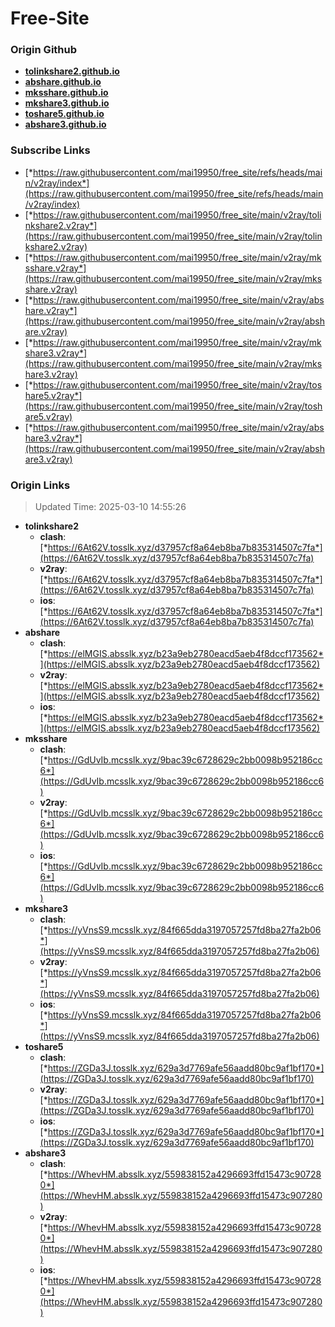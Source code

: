 # Free-Site

### Origin Github

- [**tolinkshare2.github.io**](https://github.com/tolinkshare2/tolinkshare2.github.io)
- [**abshare.github.io**](https://github.com/abshare/abshare.github.io)
- [**mksshare.github.io**](https://github.com/mksshare/mksshare.github.io)
- [**mkshare3.github.io**](https://github.com/mkshare3/mkshare3.github.io)
- [**toshare5.github.io**](https://github.com/toshare5/toshare5.github.io)
- [**abshare3.github.io**](https://github.com/abshare3/abshare3.github.io)

### Subscribe Links

- [*https://raw.githubusercontent.com/mai19950/free_site/refs/heads/main/v2ray/index*](https://raw.githubusercontent.com/mai19950/free_site/refs/heads/main/v2ray/index)
- [*https://raw.githubusercontent.com/mai19950/free_site/main/v2ray/tolinkshare2.v2ray*](https://raw.githubusercontent.com/mai19950/free_site/main/v2ray/tolinkshare2.v2ray)
- [*https://raw.githubusercontent.com/mai19950/free_site/main/v2ray/mksshare.v2ray*](https://raw.githubusercontent.com/mai19950/free_site/main/v2ray/mksshare.v2ray)
- [*https://raw.githubusercontent.com/mai19950/free_site/main/v2ray/abshare.v2ray*](https://raw.githubusercontent.com/mai19950/free_site/main/v2ray/abshare.v2ray)
- [*https://raw.githubusercontent.com/mai19950/free_site/main/v2ray/mkshare3.v2ray*](https://raw.githubusercontent.com/mai19950/free_site/main/v2ray/mkshare3.v2ray)
- [*https://raw.githubusercontent.com/mai19950/free_site/main/v2ray/toshare5.v2ray*](https://raw.githubusercontent.com/mai19950/free_site/main/v2ray/toshare5.v2ray)
- [*https://raw.githubusercontent.com/mai19950/free_site/main/v2ray/abshare3.v2ray*](https://raw.githubusercontent.com/mai19950/free_site/main/v2ray/abshare3.v2ray)

### Origin Links

> Updated Time: 2025-03-10 14:55:26

- **tolinkshare2**
  - **clash**: [*https://6At62V.tosslk.xyz/d37957cf8a64eb8ba7b835314507c7fa*](https://6At62V.tosslk.xyz/d37957cf8a64eb8ba7b835314507c7fa)
  - **v2ray**: [*https://6At62V.tosslk.xyz/d37957cf8a64eb8ba7b835314507c7fa*](https://6At62V.tosslk.xyz/d37957cf8a64eb8ba7b835314507c7fa)
  - **ios**: [*https://6At62V.tosslk.xyz/d37957cf8a64eb8ba7b835314507c7fa*](https://6At62V.tosslk.xyz/d37957cf8a64eb8ba7b835314507c7fa)
- **abshare**
  - **clash**: [*https://elMGIS.absslk.xyz/b23a9eb2780eacd5aeb4f8dccf173562*](https://elMGIS.absslk.xyz/b23a9eb2780eacd5aeb4f8dccf173562)
  - **v2ray**: [*https://elMGIS.absslk.xyz/b23a9eb2780eacd5aeb4f8dccf173562*](https://elMGIS.absslk.xyz/b23a9eb2780eacd5aeb4f8dccf173562)
  - **ios**: [*https://elMGIS.absslk.xyz/b23a9eb2780eacd5aeb4f8dccf173562*](https://elMGIS.absslk.xyz/b23a9eb2780eacd5aeb4f8dccf173562)
- **mksshare**
  - **clash**: [*https://GdUvIb.mcsslk.xyz/9bac39c6728629c2bb0098b952186cc6*](https://GdUvIb.mcsslk.xyz/9bac39c6728629c2bb0098b952186cc6)
  - **v2ray**: [*https://GdUvIb.mcsslk.xyz/9bac39c6728629c2bb0098b952186cc6*](https://GdUvIb.mcsslk.xyz/9bac39c6728629c2bb0098b952186cc6)
  - **ios**: [*https://GdUvIb.mcsslk.xyz/9bac39c6728629c2bb0098b952186cc6*](https://GdUvIb.mcsslk.xyz/9bac39c6728629c2bb0098b952186cc6)
- **mkshare3**
  - **clash**: [*https://yVnsS9.mcsslk.xyz/84f665dda3197057257fd8ba27fa2b06*](https://yVnsS9.mcsslk.xyz/84f665dda3197057257fd8ba27fa2b06)
  - **v2ray**: [*https://yVnsS9.mcsslk.xyz/84f665dda3197057257fd8ba27fa2b06*](https://yVnsS9.mcsslk.xyz/84f665dda3197057257fd8ba27fa2b06)
  - **ios**: [*https://yVnsS9.mcsslk.xyz/84f665dda3197057257fd8ba27fa2b06*](https://yVnsS9.mcsslk.xyz/84f665dda3197057257fd8ba27fa2b06)
- **toshare5**
  - **clash**: [*https://ZGDa3J.tosslk.xyz/629a3d7769afe56aadd80bc9af1bf170*](https://ZGDa3J.tosslk.xyz/629a3d7769afe56aadd80bc9af1bf170)
  - **v2ray**: [*https://ZGDa3J.tosslk.xyz/629a3d7769afe56aadd80bc9af1bf170*](https://ZGDa3J.tosslk.xyz/629a3d7769afe56aadd80bc9af1bf170)
  - **ios**: [*https://ZGDa3J.tosslk.xyz/629a3d7769afe56aadd80bc9af1bf170*](https://ZGDa3J.tosslk.xyz/629a3d7769afe56aadd80bc9af1bf170)
- **abshare3**
  - **clash**: [*https://WhevHM.absslk.xyz/559838152a4296693ffd15473c907280*](https://WhevHM.absslk.xyz/559838152a4296693ffd15473c907280)
  - **v2ray**: [*https://WhevHM.absslk.xyz/559838152a4296693ffd15473c907280*](https://WhevHM.absslk.xyz/559838152a4296693ffd15473c907280)
  - **ios**: [*https://WhevHM.absslk.xyz/559838152a4296693ffd15473c907280*](https://WhevHM.absslk.xyz/559838152a4296693ffd15473c907280)
